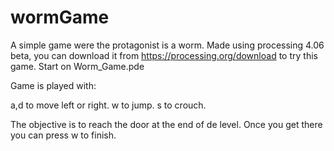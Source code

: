 # wormGame
A simple game were the protagonist is a worm.
Made using processing 4.06 beta, you can download it from https://processing.org/download to try this game.
Start on Worm_Game.pde

Game is played with:

  a,d to move left or right.
  w to jump.
  s to crouch.

The objective is to reach the door at the end of de level.
Once you get there you can press w to finish.

